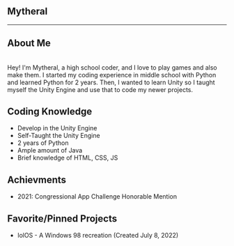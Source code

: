 ## Mytheral

---

## About Me

<br/>
Hey! I'm Mytheral, a high school coder, and I love to play games and also make them. I started my coding experience in middle school with Python and learned Python for 2 years. Then, I wanted to learn Unity so I taught myself the Unity Engine and use that to code my newer projects.


## Coding Knowledge

- Develop in the Unity Engine
- Self-Taught the Unity Engine
- 2 years of Python
- Ample amount of Java
- Brief knowledge of HTML, CSS, JS

## Achievments

- 2021: Congressional App Challenge Honorable Mention

## Favorite/Pinned Projects

- lolOS - A Windows 98 recreation (Created July 8, 2022)
